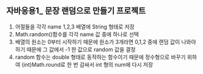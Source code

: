 
## 자바응용1_ 문장 랜덤으로 만들기 프로젝트

1. 어절들을 각각 name 1,2,3 배열에 String 형태로 저장
2. Math.random()함수를 각각 name 값 중에 하나로 선택
3. 배열의 원소는 0부터 시작하기 때문에 원소가 3개라면 0,1,2 중에 랜덤 값이 나와야 하기 때문에 그 값에서 -1 한 값으로 random 값을 결정
4. random 함수는 double 형태로 동작하는 함수이기 때문에 정수형으로 바꾸기 위하여 (int)Math.round로 한 번 감싸서 int 형의 num에 다시 저장
